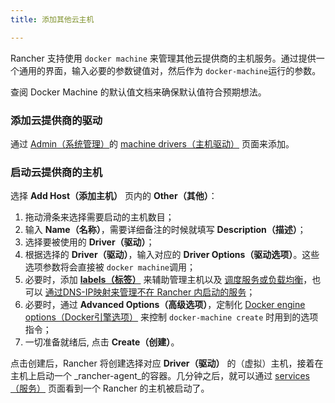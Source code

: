 ```yaml
---
title: 添加其他云主机

---
```


Rancher 支持使用 `docker machine` 来管理其他云提供商的主机服务。通过提供一个通用的界面，输入必要的参数键值对，然后作为 `docker-machine`运行的参数。

查阅 Docker Machine 的默认值文档来确保默认值符合预期想法。

### 添加云提供商的驱动

通过 [Admin（系统管理）](/docs/rancher/v1.x/cn/configuration/accounts/#管理员)的 [machine drivers（主机驱动）](/docs/rancher/v1.x/cn/configuration/machine-drivers/) 页面来添加。

### 启动云提供商的主机

选择 **Add Host（添加主机）** 页内的 **Other（其他）**：

1. 拖动滑条来选择需要启动的主机数目；
2. 输入 **Name（名称）**，需要详细备注的时候就填写 **Description（描述）**；
3. 选择要被使用的 **Driver（驱动）**；
4. 根据选择的 **Driver（驱动）**，输入对应的 **Driver Options（驱动选项）**。这些选项参数将会直接被 `docker machine`调用；
5. 必要时，添加 **[labels（标签）](/docs/rancher/v1.x/cn/infrastructure/hosts/#labels)** 来辅助管理主机以及 [调度服务或负载均衡](/docs/rancher/v1.x/cn/infrastructure/cattle/scheduling/)，也可以 [通过DNS-IP映射来管理不在 Rancher 内启动的服务](/docs/rancher/v1.x/cn/infrastructure/cattle/external-dns-service/#为外部dns使用特定的ip)；
6. 必要时，通过 **Advanced Options（高级选项）**，定制化 [Docker engine options（Docker引擎选项）](https://docs.docker.com/machine/reference/create/#specifying-configuration-options-for-the-created-docker-engine) 来控制 `docker-machine create` 时用到的选项指令；
7. 一切准备就绪后, 点击 **Create（创建）**。

点击创建后，Rancher 将创建选择对应 **Driver（驱动）** 的（虚拟）主机，接着在主机上启动一个 _rancher-agent_的容器。几分钟之后，就可以通过 [services（服务）](/docs/rancher/v1.x/cn/infrastructure/cattle/adding-services/) 页面看到一个 Rancher 的主机被启动了。
